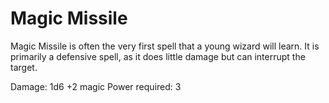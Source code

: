 ﻿# Magic Missile

Magic Missile is often the very first spell that a young wizard will learn. 
It is primarily a defensive spell, as it does little damage but can interrupt the target.

Damage: 1d6 +2 magic
Power required: 3